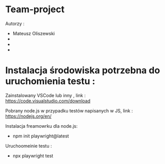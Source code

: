 # Team-project
Autorzy : 
- Mateusz Oliszewski
-
-
-




# Instalacja środowiska potrzebna do uruchomienia testu  : 

Zainstalowany VSCode lub inny , link : https://code.visualstudio.com/download

Pobrany node.js w przypadku testów napisanych w JS, link : https://nodejs.org/en/

Instalacja freamowrku dla node.js: 
-  npm init playwright@latest

Uruchoomeinie testu : 
-  npx playwright test

